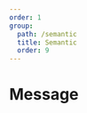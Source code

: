 ```yaml
---
order: 1
group:
  path: /semantic
  title: Semantic
  order: 9
---
```


# Message

<code src="./_demo.tsx"
  title='测试Semantic中基础组件Message'
  desc='使用自动配置查看效果'
  defaultShowCode=true
/>
